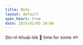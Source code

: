 ```yaml
---
title: Note
layout: default
open_heart: true
date: 2019/02/05 20:06
---
```


Sin-nî-khuài-lo̍k 🧧 time for some 🐟

